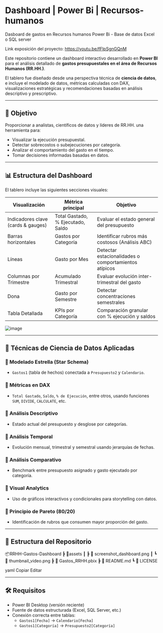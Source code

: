 # Dashboard | Power Bi | Recursos-humanos
Dasboard de gastos en Recursos humanos Power Bi - Base de datos Excel o SQL server 

Link exposición del proyecto: https://youtu.be/fFlpSgnGQnM

Este repositorio contiene un dashboard interactivo desarrollado en **Power BI** para el análisis detallado de **gastos presupuestales en el área de Recursos Humanos (RR.HH.)**. 

El tablero fue diseñado desde una perspectiva técnica de **ciencia de datos**, e incluye el modelado de datos, métricas calculadas con DAX, visualizaciones estratégicas y recomendaciones basadas en análisis descriptivo y prescriptivo.

---

## 📌 Objetivo

Proporcionar a analistas, científicos de datos y líderes de RR.HH. una herramienta para:
- Visualizar la ejecución presupuestal.
- Detectar sobrecostos o subejecuciones por categoría.
- Analizar el comportamiento del gasto en el tiempo.
- Tomar decisiones informadas basadas en datos.

---

## 📊 Estructura del Dashboard

El tablero incluye las siguientes secciones visuales:

| Visualización                       | Métrica principal                 | Objetivo                                                  |
|------------------------------------|----------------------------------|-----------------------------------------------------------|
| Indicadores clave (cards & gauges) | Total Gastado, % Ejecutado, Saldo| Evaluar el estado general del presupuesto                |
| Barras horizontales                | Gastos por Categoría             | Identificar rubros más costosos (Análisis ABC)           |
| Líneas                             | Gasto por Mes                    | Detectar estacionalidades o comportamientos atípicos     |
| Columnas por Trimestre             | Acumulado Trimestral             | Evaluar evolución inter-trimestral del gasto             |
| Dona                               | Gasto por Semestre               | Detectar concentraciones semestrales                     |
| Tabla Detallada                    | KPIs por Categoría               | Comparación granular con % ejecución y saldos            |


![image](https://github.com/user-attachments/assets/fe034150-8a3c-4aa7-9963-05bffb2896dc)

---

## 🧠 Técnicas de Ciencia de Datos Aplicadas

### 🔹 Modelado Estrella (Star Schema)
- `Gastos1` (tabla de hechos) conectada a `Presupuesto2` y `Calendario`.

### 🔹 Métricas en DAX
- `Total Gastado`, `Saldo`, `% de Ejecución`, entre otros, usando funciones `SUM`, `DIVIDE`, `CALCULATE`, etc.

### 🔹 Análisis Descriptivo
- Estado actual del presupuesto y desglose por categorías.

### 🔹 Análisis Temporal
- Evolución mensual, trimestral y semestral usando jerarquías de fechas.

### 🔹 Análisis Comparativo
- Benchmark entre presupuesto asignado y gasto ejecutado por categoría.

### 🔹 Visual Analytics
- Uso de gráficos interactivos y condicionales para storytelling con datos.

### 🔹 Principio de Pareto (80/20)
- Identificación de rubros que consumen mayor proporción del gasto.

---

## 📁 Estructura del Repositorio

📦RRHH-Gastos-Dashboard
┣ 📁assets
┃ ┣ 📸 screenshot_dashboard.png
┃ ┗ 📸 thumbnail_video.png
┣ 📄 Gastos_RRHH.pbix
┣ 📄 README.md
┗ 📄 LICENSE

yaml
Copiar
Editar

---

## 🛠️ Requisitos

- Power BI Desktop (versión reciente)
- Fuente de datos estructurada (Excel, SQL Server, etc.)
- Conexión correcta entre tablas:
  - `Gastos1[Fecha]` → `Calendario[Fecha]`
  - `Gastos1[Categoría]` → `Presupuesto2[Categoría]`

